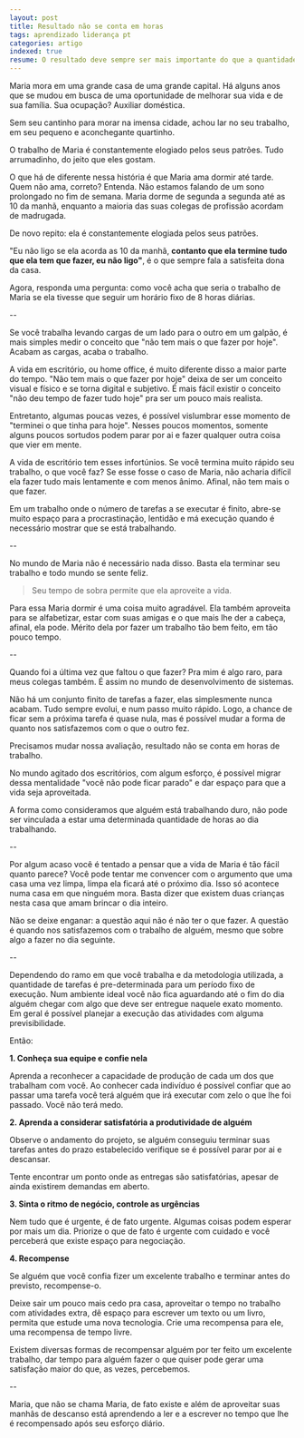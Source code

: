 ```yaml
---
layout: post
title: Resultado não se conta em horas
tags: aprendizado liderança pt
categories: artigo
indexed: true
resume: O resultado deve sempre ser mais importante do que a quantidade de tempo que alguém precisa ficar trabalhando.
---
```


Maria mora em uma grande casa de uma grande capital. Há alguns anos que se mudou em busca de uma oportunidade de melhorar sua vida e de sua família. Sua ocupação? Auxiliar doméstica.

Sem seu cantinho para morar na imensa cidade, achou lar no seu trabalho, em seu pequeno e aconchegante quartinho.

O trabalho de Maria é constantemente elogiado pelos seus patrões. Tudo arrumadinho, do jeito que eles gostam.

O que há de diferente nessa história é que Maria ama dormir até tarde. Quem não ama, correto? Entenda. Não estamos falando de um sono prolongado no fim de semana. Maria dorme de segunda a segunda até as 10 da manhã, enquanto a maioria das suas colegas de profissão acordam de madrugada.

De novo repito: ela é constantemente elogiada pelos seus patrões.

"Eu não ligo se ela acorda as 10 da manhã, **contanto que ela termine tudo que ela tem que fazer, eu não ligo"**, é o que sempre fala a satisfeita dona da casa.

Agora, responda uma pergunta: como você acha que seria o trabalho de Maria se ela tivesse que seguir um horário fixo de 8 horas diárias.

--

Se você trabalha levando cargas de um lado para o outro em um galpão, é mais simples medir o conceito que "não tem mais o que fazer por hoje". Acabam as cargas, acaba o trabalho.

A vida em escritório, ou home office, é muito diferente disso a maior parte do tempo. "Não tem mais o que fazer por hoje" deixa de ser um conceito visual e físico e se torna digital e subjetivo. É mais fácil existir o conceito "não deu tempo de fazer tudo hoje" pra ser um pouco mais realista.

Entretanto, algumas poucas vezes, é possível vislumbrar esse momento de "terminei o que tinha para hoje". Nesses poucos momentos, somente alguns poucos sortudos podem parar por ai e fazer qualquer outra coisa que vier em mente.

A vida de escritório tem esses infortúnios. Se você termina muito rápido seu trabalho, o que você faz? Se esse fosse o caso de Maria, não acharia difícil ela fazer tudo mais lentamente e com menos ânimo. Afinal, não tem mais o que fazer.

Em um trabalho onde o número de tarefas a se executar é finito, abre-se muito espaço para a procrastinação, lentidão e má execução quando é necessário mostrar que se está trabalhando.

--

No mundo de Maria não é necessário nada disso. Basta ela terminar seu trabalho e todo mundo se sente feliz.

> Seu tempo de sobra permite que ela aproveite a vida.

Para essa Maria dormir é uma coisa muito agradável. Ela também aproveita para se alfabetizar, estar com suas amigas e o que mais lhe der a cabeça, afinal, ela pode. Mérito dela por fazer um trabalho tão bem feito, em tão pouco tempo.

--

Quando foi a última vez que faltou o que fazer? Pra mim é algo raro, para meus colegas também. É assim no mundo de desenvolvimento de sistemas.

Não há um conjunto finito de tarefas a fazer, elas simplesmente nunca acabam. Tudo sempre evolui, e num passo muito rápido. Logo, a chance de ficar sem a próxima tarefa é quase nula, mas é possível mudar a forma de quanto nos satisfazemos com o que o outro fez.

Precisamos mudar nossa avaliação, resultado não se conta em horas de trabalho.

No mundo agitado dos escritórios, com algum esforço, é possível migrar dessa mentalidade "você não pode ficar parado" e dar espaço para que a vida seja aproveitada.

A forma como consideramos que alguém está trabalhando duro, não pode ser vinculada a estar uma determinada quantidade de horas ao dia trabalhando.

--

Por algum acaso você é tentado a pensar que a vida de Maria é tão fácil quanto parece? Você pode tentar me convencer com o argumento que uma casa uma vez limpa, limpa ela ficará até o próximo dia. Isso só acontece numa casa em que ninguém mora. Basta dizer que existem duas crianças nesta casa que amam brincar o dia inteiro.

Não se deixe enganar: a questão aqui não é não ter o que fazer. A questão é quando nos satisfazemos com o trabalho de alguém, mesmo que sobre algo a fazer no dia seguinte.

--

Dependendo do ramo em que você trabalha e da metodologia utilizada, a quantidade de tarefas é pre-determinada para um período fixo de execução. Num ambiente ideal você não fica aguardando até o fim do dia alguém chegar com algo que deve ser entregue naquele exato momento. Em geral é possível planejar a execução das atividades com alguma previsibilidade.

Então:

**1. Conheça sua equipe e confie nela**

Aprenda a reconhecer a capacidade de produção de cada um dos que trabalham com você. Ao conhecer cada indivíduo é possível confiar que ao passar uma tarefa você terá alguém que irá executar com zelo o que lhe foi passado. Você não terá medo.

**2. Aprenda a considerar satisfatória a produtividade de alguém**

Observe o andamento do projeto, se alguém conseguiu terminar suas tarefas antes do prazo estabelecido verifique se é possível parar por ai e descansar.

Tente encontrar um ponto onde as entregas são satisfatórias, apesar de ainda existirem demandas em aberto.

**3. Sinta o ritmo de negócio, controle as urgências**

Nem tudo que é urgente, é de fato urgente. Algumas coisas podem esperar por mais um dia. Priorize o que de fato é urgente com cuidado e você perceberá que existe espaço para negociação.

**4. Recompense**

Se alguém que você confia fizer um excelente trabalho e terminar antes do previsto, recompense-o.

Deixe sair um pouco mais cedo pra casa, aproveitar o tempo no trabalho com atividades extra, dê espaço para escrever um texto ou um livro, permita que estude uma nova tecnologia. Crie uma recompensa para ele, uma recompensa de tempo livre.

Existem diversas formas de recompensar alguém por ter feito um excelente trabalho, dar tempo para alguém fazer o que quiser pode gerar uma satisfação maior do que, as vezes, percebemos.

--

Maria, que não se chama Maria, de fato existe e além de aproveitar suas manhãs de descanso está aprendendo a ler e a escrever no tempo que lhe é recompensado após seu esforço diário.
